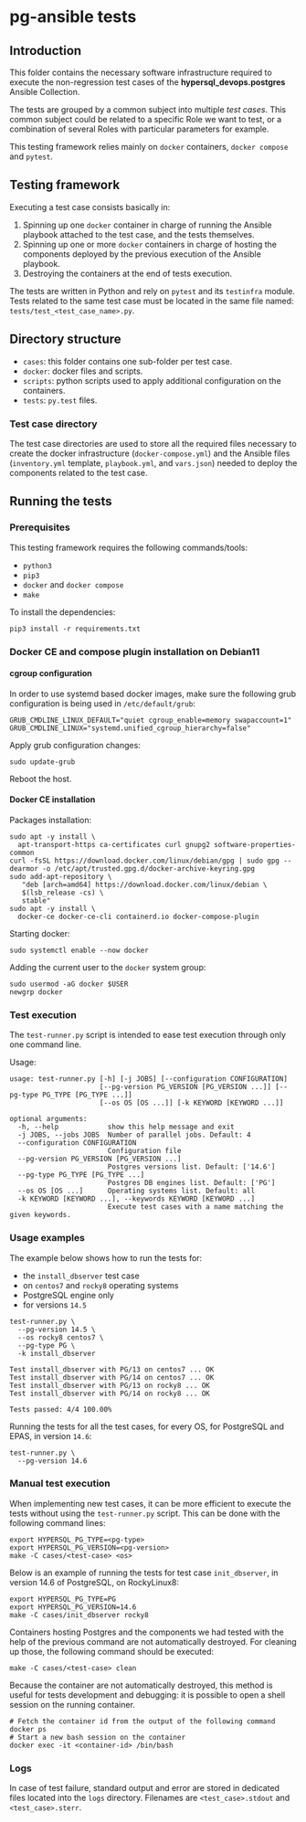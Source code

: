 # pg-ansible tests

## Introduction

This folder contains the necessary software infrastructure required to execute
the non-regression test cases of the **hypersql_devops.postgres** Ansible Collection.

The tests are grouped by a common subject into multiple _test cases_. This
common subject could be related to a specific Role we want to test, or a
combination of several Roles with particular parameters for example.

This testing framework relies mainly on `docker` containers, `docker compose`
and `pytest`.

## Testing framework

Executing a test case consists basically in:

1. Spinning up one `docker` container in charge of running the Ansible playbook
   attached to the test case, and the tests themselves.
2. Spinning up one or more `docker` containers in charge of hosting the
   components deployed by the previous execution of the Ansible playbook.
3. Destroying the containers at the end of tests execution.

The tests are written in Python and rely on `pytest` and its `testinfra`
module. Tests related to the same test case must be located in the same file
named: `tests/test_<test_case_name>.py`.

## Directory structure

- `cases`: this folder contains one sub-folder per test case.
- `docker`: docker files and scripts.
- `scripts`: python scripts used to apply additional configuration on the
  containers.
- `tests`: `py.test` files.

### Test case directory

The test case directories are used to store all the required files necessary to
create the docker infrastructure (`docker-compose.yml`) and the Ansible files
(`inventory.yml` template, `playbook.yml`, and `vars.json`) needed to deploy
the components related to the test case.

## Running the tests

### Prerequisites

This testing framework requires the following commands/tools:

- `python3`
- `pip3`
- `docker` and `docker compose`
- `make`

To install the dependencies:

```shell
pip3 install -r requirements.txt
```

### Docker CE and compose plugin installation on Debian11

#### cgroup configuration

In order to use systemd based docker images, make sure the following grub configuration is being used in `/etc/default/grub`:

```shell
GRUB_CMDLINE_LINUX_DEFAULT="quiet cgroup_enable=memory swapaccount=1"
GRUB_CMDLINE_LINUX="systemd.unified_cgroup_hierarchy=false"
```

Apply grub configuration changes:

```shell
sudo update-grub
```

Reboot the host.

#### Docker CE installation

Packages installation:

```shell
sudo apt -y install \
  apt-transport-https ca-certificates curl gnupg2 software-properties-common
curl -fsSL https://download.docker.com/linux/debian/gpg | sudo gpg --dearmor -o /etc/apt/trusted.gpg.d/docker-archive-keyring.gpg
sudo add-apt-repository \
   "deb [arch=amd64] https://download.docker.com/linux/debian \
   $(lsb_release -cs) \
   stable"
sudo apt -y install \
  docker-ce docker-ce-cli containerd.io docker-compose-plugin
```

Starting docker:

```shell
sudo systemctl enable --now docker
```

Adding the current user to the `docker` system group:

```shell
sudo usermod -aG docker $USER
newgrp docker
```

### Test execution

The `test-runner.py` script is intended to ease test execution through only one
command line.

Usage:

```shell
usage: test-runner.py [-h] [-j JOBS] [--configuration CONFIGURATION]
                      [--pg-version PG_VERSION [PG_VERSION ...]] [--pg-type PG_TYPE [PG_TYPE ...]]
                      [--os OS [OS ...]] [-k KEYWORD [KEYWORD ...]]

optional arguments:
  -h, --help            show this help message and exit
  -j JOBS, --jobs JOBS  Number of parallel jobs. Default: 4
  --configuration CONFIGURATION
                        Configuration file
  --pg-version PG_VERSION [PG_VERSION ...]
                        Postgres versions list. Default: ['14.6']
  --pg-type PG_TYPE [PG_TYPE ...]
                        Postgres DB engines list. Default: ['PG']
  --os OS [OS ...]      Operating systems list. Default: all
  -k KEYWORD [KEYWORD ...], --keywords KEYWORD [KEYWORD ...]
                        Execute test cases with a name matching the given keywords.
```

### Usage examples

The example below shows how to run the tests for:

- the `install_dbserver` test case
- on `centos7` and `rocky8` operating systems
- PostgreSQL engine only
- for versions `14.5`

```shell
test-runner.py \
  --pg-version 14.5 \
  --os rocky8 centos7 \
  --pg-type PG \
  -k install_dbserver

Test install_dbserver with PG/13 on centos7 ... OK
Test install_dbserver with PG/14 on centos7 ... OK
Test install_dbserver with PG/13 on rocky8 ... OK
Test install_dbserver with PG/14 on rocky8 ... OK

Tests passed: 4/4 100.00%
```

Running the tests for all the test cases, for every OS, for PostgreSQL and
EPAS, in version `14.6`:

```shell
test-runner.py \
  --pg-version 14.6
```

### Manual test execution

When implementing new test cases, it can be more efficient to execute the tests
without using the `test-runner.py` script. This can be done with the following
command lines:

```shell
export HYPERSQL_PG_TYPE=<pg-type>
export HYPERSQL_PG_VERSION=<pg-version>
make -C cases/<test-case> <os>
```

Below is an example of running the tests for test case `init_dbserver`, in
version 14.6 of PostgreSQL, on RockyLinux8:

```shell
export HYPERSQL_PG_TYPE=PG
export HYPERSQL_PG_VERSION=14.6
make -C cases/init_dbserver rocky8
```

Containers hosting Postgres and the components we had tested with the help of
the previous command are not automatically destroyed. For cleaning up those,
the following command should be executed:

```shell
make -C cases/<test-case> clean
```

Because the container are not automatically destroyed, this method is useful
for tests development and debugging: it is possible to open a shell session
on the running container.

```shell
# Fetch the container id from the output of the following command
docker ps
# Start a new bash session on the container
docker exec -it <container-id> /bin/bash
```

### Logs

In case of test failure, standard output and error are stored in dedicated
files located into the `logs` directory. Filenames are `<test_case>.stdout` and
`<test_case>.sterr`.

